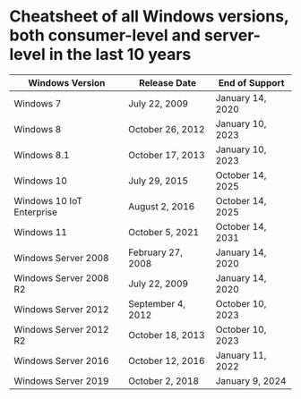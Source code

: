 # Cheatsheet of all Windows versions, both consumer-level and server-level in the last 10 years

| Windows Version           | Release Date      | End of Support   |
| ------------------------- | ----------------- | ---------------- |
| Windows 7                 | July 22, 2009     | January 14, 2020 |
| Windows 8                 | October 26, 2012  | January 10, 2023 |
| Windows 8.1               | October 17, 2013  | January 10, 2023 |
| Windows 10                | July 29, 2015     | October 14, 2025 |
| Windows 10 IoT Enterprise | August 2, 2016    | October 14, 2025 |
| Windows 11                | October 5, 2021   | October 14, 2031 |
| Windows Server 2008       | February 27, 2008 | January 14, 2020 |
| Windows Server 2008 R2    | July 22, 2009     | January 14, 2020 |
| Windows Server 2012       | September 4, 2012 | October 10, 2023 |
| Windows Server 2012 R2    | October 18, 2013  | October 10, 2023 |
| Windows Server 2016       | October 12, 2016  | January 11, 2022 |
| Windows Server 2019       | October 2, 2018   | January 9, 2024  |
